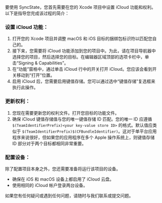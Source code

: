 要使用 SyncState，您首先需要在您的 Xcode 项目中设置 iCloud 功能和权利。以下是指导您完成该过程的简介：

### 设置 iCloud 功能：

1. 打开您的 Xcode 项目并调整 macOS 和 iOS 目标的捆绑包标识符以匹配您自己的。
2. 接下来，您需要将 iCloud 功能添加到您的项目中。为此，请在项目导航器中选择您的项目，然后选择您的目标。在编辑器区域顶部的选项卡栏中，单击“Signing & Capabilities”。
3. 在“功能”窗格中，通过单击 iCloud 行中的开关打开 iCloud。您应该会看到开关移动到“打开”位置。
4. 启用 iCloud 后，您需要启用键值存储。您可以通过选中“键值存储”复选框来执行此操作。

### 更新权利：

1. 您现在需要更新您的权利文件。打开您目标的功能文件。
2. 确保 iCloud 键值存储值与您的唯一键值存储 ID 匹配。您的唯一 ID 应遵循 `$(TeamIdentifierPrefix)<your key-value store ID>` 的格式。默认值应类似于 `$(TeamIdentifierPrefix)$(CFBundleIdentifier)`。这对于单平台应用程序来说很好，但如果您的应用程序在多个 Apple 操作系统上，则键值存储 ID 部分对于两个目标都相同非常重要。

### 配置设备：

除了配置项目本身之外，您还需要准备将运行该项目的设备。

- 确保在 iOS 和 macOS 设备上都启用了 iCloud 云盘。
- 使用相同的 iCloud 帐户登录两台设备。

如果您有任何疑问或遇到任何问题，请随时与我们联系或提交问题。
